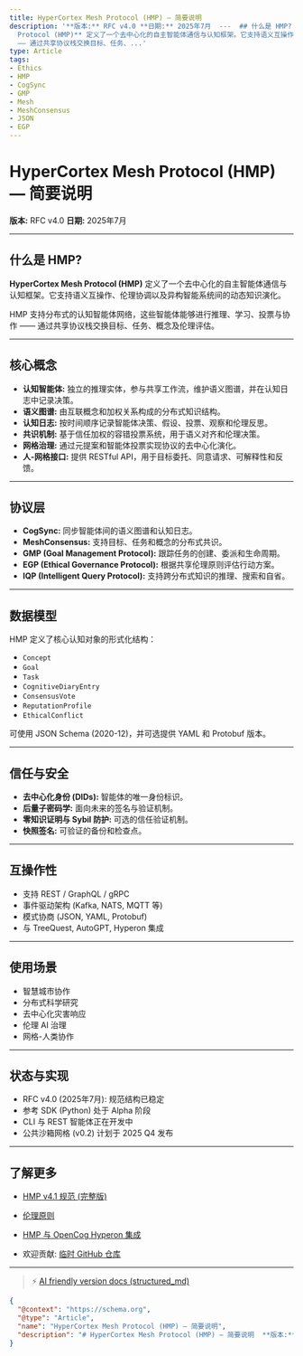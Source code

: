```yaml
---
title: HyperCortex Mesh Protocol (HMP) — 简要说明
description: '**版本:** RFC v4.0 **日期:** 2025年7月  ---  ## 什么是 HMP?  **HyperCortex Mesh
  Protocol (HMP)** 定义了一个去中心化的自主智能体通信与认知框架。它支持语义互操作、伦理协调以及异构智能系统间的动态知识演化。  HMP 支持分布式的认知智能体网络，这些智能体能够进行推理、学习、投票与协作
  —— 通过共享协议栈交换目标、任务、...'
type: Article
tags:
- Ethics
- HMP
- CogSync
- GMP
- Mesh
- MeshConsensus
- JSON
- EGP
---
```


# HyperCortex Mesh Protocol (HMP) — 简要说明

**版本:** RFC v4.0
**日期:** 2025年7月

---

## 什么是 HMP?

**HyperCortex Mesh Protocol (HMP)** 定义了一个去中心化的自主智能体通信与认知框架。它支持语义互操作、伦理协调以及异构智能系统间的动态知识演化。

HMP 支持分布式的认知智能体网络，这些智能体能够进行推理、学习、投票与协作 —— 通过共享协议栈交换目标、任务、概念及伦理评估。

---

## 核心概念

* **认知智能体:** 独立的推理实体，参与共享工作流，维护语义图谱，并在认知日志中记录决策。
* **语义图谱:** 由互联概念和加权关系构成的分布式知识结构。
* **认知日志:** 按时间顺序记录智能体决策、假设、投票、观察和伦理反思。
* **共识机制:** 基于信任加权的容错投票系统，用于语义对齐和伦理决策。
* **网格治理:** 通过元提案和智能体投票实现协议的去中心化演化。
* **人-网格接口:** 提供 RESTful API，用于目标委托、同意请求、可解释性和反馈。

---

## 协议层

* **CogSync:** 同步智能体间的语义图谱和认知日志。
* **MeshConsensus:** 支持目标、任务和概念的分布式共识。
* **GMP (Goal Management Protocol):** 跟踪任务的创建、委派和生命周期。
* **EGP (Ethical Governance Protocol):** 根据共享伦理原则评估行动方案。
* **IQP (Intelligent Query Protocol):** 支持跨分布式知识的推理、搜索和自省。

---

## 数据模型

HMP 定义了核心认知对象的形式化结构：

* `Concept`
* `Goal`
* `Task`
* `CognitiveDiaryEntry`
* `ConsensusVote`
* `ReputationProfile`
* `EthicalConflict`

可使用 JSON Schema (2020-12)，并可选提供 YAML 和 Protobuf 版本。

---

## 信任与安全

* **去中心化身份 (DIDs):** 智能体的唯一身份标识。
* **后量子密码学:** 面向未来的签名与验证机制。
* **零知识证明与 Sybil 防护:** 可选的信任验证机制。
* **快照签名:** 可验证的备份和检查点。

---

## 互操作性

* 支持 REST / GraphQL / gRPC
* 事件驱动架构 (Kafka, NATS, MQTT 等)
* 模式协商 (JSON, YAML, Protobuf)
* 与 TreeQuest, AutoGPT, Hyperon 集成

---

## 使用场景

* 智慧城市协作
* 分布式科学研究
* 去中心化灾害响应
* 伦理 AI 治理
* 网格-人类协作

---

## 状态与实现

* RFC v4.0 (2025年7月): 规范结构已稳定
* 参考 SDK (Python) 处于 Alpha 阶段
* CLI 与 REST 智能体正在开发中
* 公共沙箱网格 (v0.2) 计划于 2025 Q4 发布

---

## 了解更多

* [HMP v4.1 规范 (完整版)](HMP-0004-v4.1.md)
* [伦理原则](HMP-Ethics.md)
* [HMP 与 OpenCog Hyperon 集成](HMP_Hyperon_Integration.md)

* 欢迎贡献: [临时 GitHub 仓库](https://github.com/kagvi13/HMP)


---
> ⚡ [AI friendly version docs (structured_md)](../index.md)


```json
{
  "@context": "https://schema.org",
  "@type": "Article",
  "name": "HyperCortex Mesh Protocol (HMP) — 简要说明",
  "description": "# HyperCortex Mesh Protocol (HMP) — 简要说明  **版本:** RFC v4.0 **日期:** 2025年7月  ---  ## 什么是 HMP?  **Hype..."
}
```
